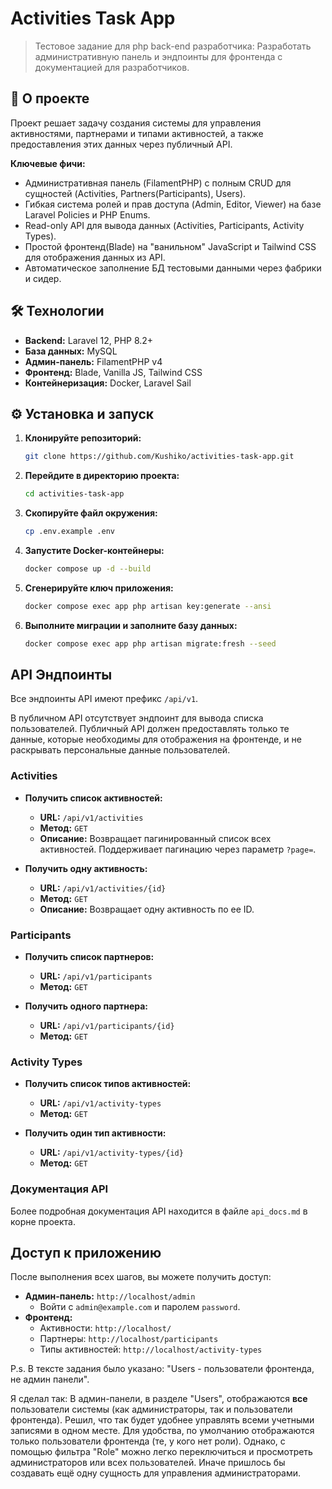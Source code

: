 # Activities Task App

> Тестовое задание для php back-end разработчика: Разработать административную панель и эндпоинты для фронтенда с документацией для разработчиков.

## 🚀 О проекте

Проект решает задачу создания системы для управления активностями, партнерами и типами активностей, а также предоставления этих данных через публичный API.

**Ключевые фичи:**
*   Административная панель (FilamentPHP) с полным CRUD для сущностей (Activities, Partners(Participants), Users).
*   Гибкая система ролей и прав доступа (Admin, Editor, Viewer) на базе Laravel Policies и PHP Enums.
*   Read-only API для вывода данных (Activities, Participants, Activity Types).
*   Простой фронтенд(Blade) на "ванильном" JavaScript и Tailwind CSS для отображения данных из API.
*   Автоматическое заполнение БД тестовыми данными через фабрики и сидер.

## 🛠 Технологии

*   **Backend:** Laravel 12, PHP 8.2+
*   **База данных:** MySQL
*   **Админ-панель:** FilamentPHP v4
*   **Фронтенд:** Blade, Vanilla JS, Tailwind CSS
*   **Контейнеризация:** Docker, Laravel Sail

## ⚙️ Установка и запуск

1.  **Клонируйте репозиторий:**
    ```bash
    git clone https://github.com/Kushiko/activities-task-app.git
    ```
2.  **Перейдите в директорию проекта:**
    ```bash
    cd activities-task-app
    ```
3.  **Скопируйте файл окружения:**
    ```bash
    cp .env.example .env
    ```
4.  **Запустите Docker-контейнеры:**
    ```bash
    docker compose up -d --build
    ```
5.  **Сгенерируйте ключ приложения:**
    ```bash
    docker compose exec app php artisan key:generate --ansi
    ```
6.  **Выполните миграции и заполните базу данных:**
    ```bash
    docker compose exec app php artisan migrate:fresh --seed
    ```

## API Эндпоинты

Все эндпоинты API имеют префикс `/api/v1`.

В публичном API отсутствует эндпоинт для вывода списка пользователей. Публичный API должен предоставлять только те данные, которые необходимы для отображения на фронтенде, и не раскрывать персональные данные пользователей.

### Activities

*   **Получить список активностей:**
    *   **URL:** `/api/v1/activities`
    *   **Метод:** `GET`
    *   **Описание:** Возвращает пагинированный список всех активностей. Поддерживает пагинацию через параметр `?page=`.

*   **Получить одну активность:**
    *   **URL:** `/api/v1/activities/{id}`
    *   **Метод:** `GET`
    *   **Описание:** Возвращает одну активность по ее ID.

### Participants

*   **Получить список партнеров:**
    *   **URL:** `/api/v1/participants`
    *   **Метод:** `GET`

*   **Получить одного партнера:**
    *   **URL:** `/api/v1/participants/{id}`
    *   **Метод:** `GET`

### Activity Types

*   **Получить список типов активностей:**
    *   **URL:** `/api/v1/activity-types`
    *   **Метод:** `GET`

*   **Получить один тип активности:**
    *   **URL:** `/api/v1/activity-types/{id}`
    *   **Метод:** `GET`

### Документация API

Более подробная документация API находится в файле `api_docs.md` в корне проекта.

## Доступ к приложению

После выполнения всех шагов, вы можете получить доступ:

*   **Админ-панель:** `http://localhost/admin`
    *   Войти с `admin@example.com` и паролем `password`.
*   **Фронтенд:**
    *   Активности: `http://localhost/`
    *   Партнеры: `http://localhost/participants`
    *   Типы активностей: `http://localhost/activity-types`


P.s.
В тексте задания было указано: "Users - пользователи фронтенда, не админ панели".

Я сделал так: В админ-панели, в разделе "Users", отображаются **все** пользователи системы (как администраторы, так и пользователи фронтенда). Решил, что так будет удобнее управлять всеми учетными записями в одном месте.
Для удобства, по умолчанию отображаются только пользователи фронтенда (те, у кого нет роли). Однако, с помощью фильтра "Role" можно легко переключиться и просмотреть администраторов или всех пользователей. Иначе пришлось бы создавать ещё одну сущность для управления администраторами.
